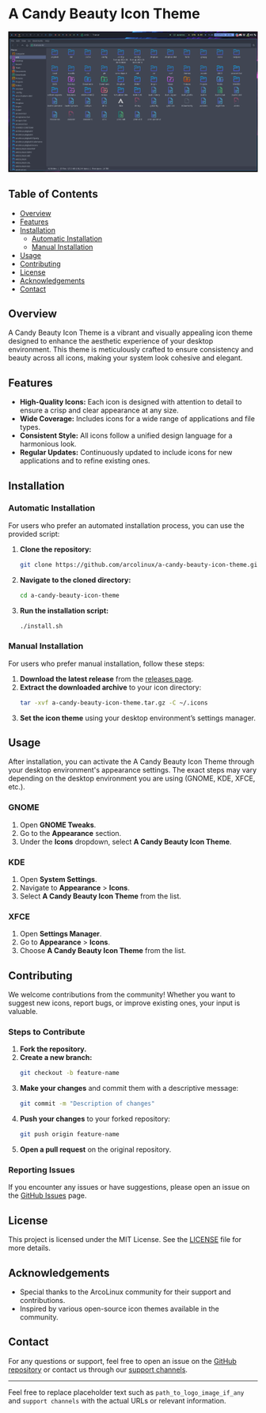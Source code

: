 # A Candy Beauty Icon Theme

![Maintenance](https://github.com/arcolinux/a-candy-beauty-icon-theme-dev/blob/master/sample/filemanager.png)

## Table of Contents

- [Overview](#overview)
- [Features](#features)
- [Installation](#installation)
  - [Automatic Installation](#automatic-installation)
  - [Manual Installation](#manual-installation)
- [Usage](#usage)
- [Contributing](#contributing)
- [License](#license)
- [Acknowledgements](#acknowledgements)
- [Contact](#contact)

## Overview

A Candy Beauty Icon Theme is a vibrant and visually appealing icon theme designed to enhance the aesthetic experience of your desktop environment. This theme is meticulously crafted to ensure consistency and beauty across all icons, making your system look cohesive and elegant.

## Features

- **High-Quality Icons:** Each icon is designed with attention to detail to ensure a crisp and clear appearance at any size.
- **Wide Coverage:** Includes icons for a wide range of applications and file types.
- **Consistent Style:** All icons follow a unified design language for a harmonious look.
- **Regular Updates:** Continuously updated to include icons for new applications and to refine existing ones.

## Installation

### Automatic Installation

For users who prefer an automated installation process, you can use the provided script:

1. **Clone the repository:**
    ```bash
    git clone https://github.com/arcolinux/a-candy-beauty-icon-theme.git
    ```
2. **Navigate to the cloned directory:**
    ```bash
    cd a-candy-beauty-icon-theme
    ```
3. **Run the installation script:**
    ```bash
    ./install.sh
    ```

### Manual Installation

For users who prefer manual installation, follow these steps:

1. **Download the latest release** from the [releases page](https://github.com/arcolinux/a-candy-beauty-icon-theme/releases).
2. **Extract the downloaded archive** to your icon directory:
    ```bash
    tar -xvf a-candy-beauty-icon-theme.tar.gz -C ~/.icons
    ```
3. **Set the icon theme** using your desktop environment’s settings manager.

## Usage

After installation, you can activate the A Candy Beauty Icon Theme through your desktop environment's appearance settings. The exact steps may vary depending on the desktop environment you are using (GNOME, KDE, XFCE, etc.).

### GNOME

1. Open **GNOME Tweaks**.
2. Go to the **Appearance** section.
3. Under the **Icons** dropdown, select **A Candy Beauty Icon Theme**.

### KDE

1. Open **System Settings**.
2. Navigate to **Appearance** > **Icons**.
3. Select **A Candy Beauty Icon Theme** from the list.

### XFCE

1. Open **Settings Manager**.
2. Go to **Appearance** > **Icons**.
3. Choose **A Candy Beauty Icon Theme** from the list.

## Contributing

We welcome contributions from the community! Whether you want to suggest new icons, report bugs, or improve existing ones, your input is valuable.

### Steps to Contribute

1. **Fork the repository.**
2. **Create a new branch:**
    ```bash
    git checkout -b feature-name
    ```
3. **Make your changes** and commit them with a descriptive message:
    ```bash
    git commit -m "Description of changes"
    ```
4. **Push your changes** to your forked repository:
    ```bash
    git push origin feature-name
    ```
5. **Open a pull request** on the original repository.

### Reporting Issues

If you encounter any issues or have suggestions, please open an issue on the [GitHub Issues](https://github.com/arcolinux/a-candy-beauty-icon-theme/issues) page.

## License

This project is licensed under the MIT License. See the [LICENSE](LICENSE) file for more details.

## Acknowledgements

- Special thanks to the ArcoLinux community for their support and contributions.
- Inspired by various open-source icon themes available in the community.

## Contact

For any questions or support, feel free to open an issue on the [GitHub repository](https://github.com/arcolinux/a-candy-beauty-icon-theme/issues) or contact us through our [support channels](https://arcolinux.com/support).

---

Feel free to replace placeholder text such as `path_to_logo_image_if_any` and `support channels` with the actual URLs or relevant information.